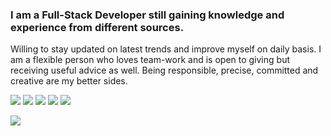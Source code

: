 
### I am a Full-Stack Developer still gaining knowledge and experience from different sources.
Willing to stay updated on latest trends and improve myself on daily basis. I am a flexible person who loves team-work and is open to giving but receiving useful advice as well. Being responsible, precise, committed and creative are my better sides. 

![](https://camo.githubusercontent.com/9c184ca86657bb70c2e7cd59a364554bb13332c041970407b56bfc0c5f815864/68747470733a2f2f696d672e736869656c64732e696f2f62616467652f68746d6c352532302d2532333332333333302e7376673f267374796c653d666f722d7468652d6261646765266c6f676f3d68746d6c35266c6f676f436f6c6f723d253233453334463236) ![](https://camo.githubusercontent.com/dc71ac85272efb1ba92b6a08752c9f5ec6d076a324278298c725b51ed6d43154/68747470733a2f2f696d672e736869656c64732e696f2f62616467652f637373332532302d2532333332333333302e7376673f267374796c653d666f722d7468652d6261646765266c6f676f3d63737333266c6f676f436f6c6f723d253233313537324236) ![](https://camo.githubusercontent.com/62d37abe760867620e0baea1066303719d630a82936837ba7bff6b0c754e3c9f/68747470733a2f2f696d672e736869656c64732e696f2f62616467652f6a6176617363726970742532302d2532333332333333302e7376673f267374796c653d666f722d7468652d6261646765266c6f676f3d6a617661736372697074266c6f676f436f6c6f723d253233463744463145) ![](https://camo.githubusercontent.com/133370fa06ad67af0932bc8fad3a1106203c9fb21acf4135b81fe70fb9722e1b/68747470733a2f2f696d672e736869656c64732e696f2f62616467652f7068702d2532333332333333302e7376673f267374796c653d666f722d7468652d6261646765266c6f676f3d706870266c6f676f436f6c6f723d253233373737424234) ![](https://camo.githubusercontent.com/9de55cb91652b0b7a32a6ae8e08f006e84d3a86d378318e3478fc1827aab22df/68747470733a2f2f696d672e736869656c64732e696f2f62616467652f6d7973716c2d2532333332333333302e7376673f267374796c653d666f722d7468652d6261646765266c6f676f3d6d7973716c266c6f676f436f6c6f723d7768697465)



![](https://github-readme-stats.vercel.app/api?username=kstojcev&show_icons=true&theme=chartreuse-dark)
